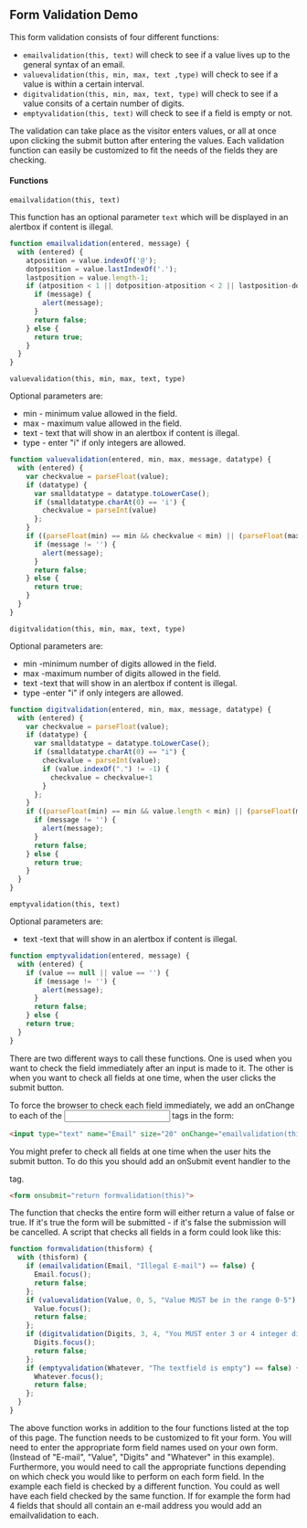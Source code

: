 ## Form Validation Demo
This form validation consists of four different functions:

- `emailvalidation(this, text)` will check to see if a value lives up to the general syntax of an email.
- `valuevalidation(this, min, max, text ,type)` will check to see if a value is within a certain interval.
- `digitvalidation(this, min, max, text, type)` will check to see if a value consits of a certain number of digits. 
- `emptyvalidation(this, text)` will check to see if a field is empty or not.

The validation can take place as the visitor enters values, or all at once upon clicking the submit button after entering the values. Each validation function can easily be customized to fit the needs of the fields they are checking. 

#### Functions
`emailvalidation(this, text)`

This function has an optional parameter `text` which will be displayed in an alertbox if content is illegal.
```javascript
function emailvalidation(entered, message) {
  with (entered) {
    atposition = value.indexOf('@'); 
    dotposition = value.lastIndexOf('.');
    lastposition = value.length-1;
    if (atposition < 1 || dotposition-atposition < 2 || lastposition-dotposition > 3 || lastposition-dotposition < 2) {
      if (message) {
        alert(message);
      }
      return false;
    } else {
      return true;
    }
  }
}
```
`valuevalidation(this, min, max, text, type)`

Optional parameters are:
- min - minimum value allowed in the field.
- max - maximum value allowed in the field.
- text - text that will show in an alertbox if content is illegal.
- type - enter "i" if only integers are allowed.
```javascript
function valuevalidation(entered, min, max, message, datatype) {
  with (entered) {
    var checkvalue = parseFloat(value);
    if (datatype) {
      var smalldatatype = datatype.toLowerCase();
      if (smalldatatype.charAt(0) == 'i') {
        checkvalue = parseInt(value)
      };
    }
    if ((parseFloat(min) == min && checkvalue < min) || (parseFloat(max) == max && checkvalue > max) || value != checkvalue) {
      if (message != '') {
        alert(message);
      } 
      return false;
    } else {
      return true;
    }
  }
} 
```

`digitvalidation(this, min, max, text, type)`

Optional parameters are:
- min -minimum number of digits allowed in the field.
- max -maximum number of digits allowed in the field.
- text -text that will show in an alertbox if content is illegal.
- type -enter "i" if only integers are allowed.
```javascript
function digitvalidation(entered, min, max, message, datatype) {
  with (entered) {
    var checkvalue = parseFloat(value);
    if (datatype) {
      var smalldatatype = datatype.toLowerCase();
      if (smalldatatype.charAt(0) == "i") {
        checkvalue = parseInt(value); 
        if (value.indexOf(".") != -1) {
          checkvalue = checkvalue+1
        }
      };
    }
    if ((parseFloat(min) == min && value.length < min) || (parseFloat(max) == max && value.length  >max) || value != checkvalue) {
      if (message != '') {
        alert(message);
      } 
      return false;
    } else {
      return true;
    }
  }
} 
```
`emptyvalidation(this, text)`

Optional parameters are:
- text -text that will show in an alertbox if content is illegal.
```javascript
function emptyvalidation(entered, message) {
  with (entered) {
    if (value == null || value == '') {
      if (message != '') {
        alert(message);
      }
      return false;
    } else {
    return true;
  }
}
```
There are two different ways to call these functions. One is used when you want to check the field immediately after an input is made to it. The other is when you want to check all fields at one time, when the user clicks the submit button.

To force the browser to check each field immediately, we add an onChange to each of the <input> tags in the form:
```html
<input type="text" name="Email" size="20" onChange="emailvalidation(this,'The E-mail is not valid');"> 
```

You might prefer to check all fields at one time when the user hits the submit button. To do this you should add an onSubmit event handler to the <form> tag. 
```html
<form onsubmit="return formvalidation(this)"> 
```
The function that checks the entire form will either return a value of false or true. If it's true the form will be submitted - if it's false the submission will be cancelled. A script that checks all fields in a form could look like this:
```javascript
function formvalidation(thisform) {
  with (thisform) {
    if (emailvalidation(Email, "Illegal E-mail") == false) {
      Email.focus(); 
      return false;
    };
    if (valuevalidation(Value, 0, 5, "Value MUST be in the range 0-5") == false) {
      Value.focus(); 
      return false;
    };
    if (digitvalidation(Digits, 3, 4, "You MUST enter 3 or 4 integer digits", "I") == false) {
      Digits.focus(); 
      return false;
    };
    if (emptyvalidation(Whatever, "The textfield is empty") == false) {
      Whatever.focus(); 
      return false;
    };
  }
} 
```
The above function works in addition to the four functions listed at the top of this page. The function needs to be customized to fit your form. You will need to enter the appropriate form field names used on your own form. (Instead of "E-mail", "Value", "Digits" and "Whatever" in this example). Furthermore, you would need to call the appropriate functions depending on which check you would like to perform on each form field. In the example each field is checked by a different function. You could as well have each field checked by the same function. If for example the form had 4 fields that should all contain an e-mail address you would add an emailvalidation to each.
